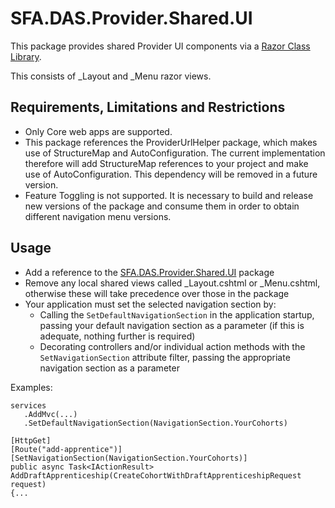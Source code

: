 # SFA.DAS.Provider.Shared.UI

This package provides shared Provider UI components via a [Razor Class Library](https://docs.microsoft.com/en-us/aspnet/core/razor-pages/ui-class?view=aspnetcore-2.2&tabs=visual-studio).

This consists of _Layout and _Menu razor views.

## Requirements, Limitations and Restrictions

* Only Core web apps are supported.
* This package references the ProviderUrlHelper package, which makes use of StructureMap and AutoConfiguration. The current implementation therefore will add StructureMap references to your project and make use of AutoConfiguration. This dependency will be removed in a future version.
* Feature Toggling is not supported. It is necessary to build and release new versions of the package and consume them in order to obtain different navigation menu versions.

## Usage

* Add a reference to the [SFA.DAS.Provider.Shared.UI](https://www.nuget.org/packages/SFA.DAS.Provider.Shared.UI/) package
* Remove any local shared views called \_Layout.cshtml or \_Menu.cshtml, otherwise these will take precedence over those in the package
* Your application must set the selected navigation section by:
   * Calling the `SetDefaultNavigationSection` in the application startup, passing your default navigation section as a parameter (if this is adequate, nothing further is required)
   * Decorating controllers and/or individual action methods with the `SetNavigationSection` attribute filter, passing the appropriate navigation section as a parameter
 
Examples: 

 ```
 services
    .AddMvc(...)
    .SetDefaultNavigationSection(NavigationSection.YourCohorts)
  ```
  
  ```
  [HttpGet]
  [Route("add-apprentice")]
  [SetNavigationSection(NavigationSection.YourCohorts)]
  public async Task<IActionResult> AddDraftApprenticeship(CreateCohortWithDraftApprenticeshipRequest request)
  {...
  ```
 
